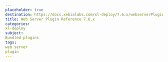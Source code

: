 ```yaml
---
placeholder: true
destination: https://docs.xebialabs.com/xl-deploy/7.6.x/webserverPluginManual.html
title: Web Server Plugin Reference 7.6.x
categories:
xl-deploy
subject:
Bundled plugins
tags:
web server
plugin
---
```

